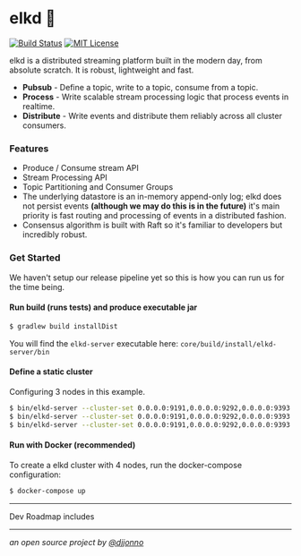 # elkd 🦌

[![Build Status](https://img.shields.io/travis/com/djjonno/elkd/master.svg)](https://travis-ci.com/djjonno/elkd)
[![MIT License](http://img.shields.io/badge/license-MIT-green.svg) ](https://github.com/mockito/mockito/blob/master/LICENSE)

elkd is a distributed streaming platform built in the modern day, from absolute scratch.  It is robust, lightweight and fast.
- **Pubsub** - Define a topic, write to a topic, consume from a topic. 
- **Process** - Write scalable stream processing logic that process events in realtime.
- **Distribute** - Write events and distribute them reliably across all cluster consumers.

### Features
- Produce / Consume stream API
- Stream Processing API
- Topic Partitioning and Consumer Groups
- The underlying datastore is an in-memory append-only log; elkd does not persist events **(although we may do this is in the future)** it's main priority is fast routing and processing of events in a distributed fashion.
- Consensus algorithm is built with Raft so it's familiar to developers but incredibly robust.

### Get Started
We haven't setup our release pipeline yet so this is how you can run us for the time being.

#### Run build (runs tests) and produce executable jar
```bash
$ gradlew build installDist
```
You will find the `elkd-server` executable here: `core/build/install/elkd-server/bin`

#### Define a static cluster
Configuring 3 nodes in this example.
```bash
$ bin/elkd-server --cluster-set 0.0.0.0:9191,0.0.0.0:9292,0.0.0.0:9393 --port 9191
$ bin/elkd-server --cluster-set 0.0.0.0:9191,0.0.0.0:9292,0.0.0.0:9393 --port 9292
$ bin/elkd-server --cluster-set 0.0.0.0:9191,0.0.0.0:9292,0.0.0.0:9393 --port 9393
```

#### Run with Docker (recommended)
To create a elkd cluster with 4 nodes, run the docker-compose configuration:
```bash
$ docker-compose up
```

---

Dev Roadmap includes 

---

*an open source project by [@djjonno](https://github.com/djjonno)*

